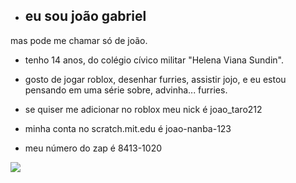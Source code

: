 - ## eu sou joão gabriel
 mas pode me chamar só de joão.

- tenho 14 anos, do colégio cívico militar "Helena Viana Sundin".
  
- gosto de jogar roblox, desenhar furries, assistir jojo, e eu estou pensando em uma série sobre, advinha... furries.

- se quiser me adicionar no roblox meu nick é joao_taro212

- minha conta no scratch.mit.edu é joao-nanba-123

- meu número do zap é 8413-1020

![](https://media.tenor.com/qYpm6fVLlNIAAAAi/mauzymice-mauzy.gif)


